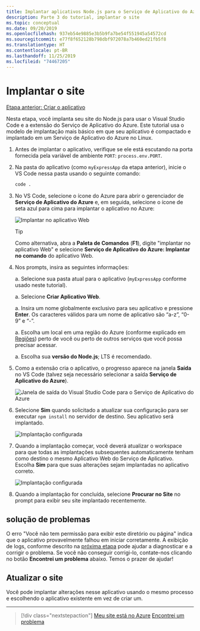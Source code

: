 ```yaml
---
title: Implantar aplicativos Node.js para o Serviço de Aplicativo do Azure do Visual Studio Code
description: Parte 3 do tutorial, implantar o site
ms.topic: conceptual
ms.date: 09/20/2019
ms.openlocfilehash: 937eb54e9885e3b5b9fa7be54f551945a54572cd
ms.sourcegitcommit: e77f8f652128b798dbf972078a7b460ed21fb5f8
ms.translationtype: HT
ms.contentlocale: pt-BR
ms.lasthandoff: 11/25/2019
ms.locfileid: "74467205"
---
```

# <a name="deploy-the-website"></a>Implantar o site

[Etapa anterior: Criar o aplicativo](tutorial-vscode-azure-app-service-node-02.md)

Nesta etapa, você implanta seu site do Node.js para usar o Visual Studio Code e a extensão do Serviço de Aplicativo do Azure. Este tutorial usa o modelo de implantação mais básico em que seu aplicativo é compactado e implantado em um Serviço de Aplicativo do Azure no Linux.

1. Antes de implantar o aplicativo, verifique se ele está escutando na porta fornecida pela variável de ambiente `PORT`: `process.env.PORT`.

1. Na pasta do aplicativo (como `myExpressApp` da etapa anterior), inicie o VS Code nessa pasta usando o seguinte comando:

    ```bash
    code .
    ```

1. No VS Code, selecione o ícone do Azure para abrir o gerenciador de **Serviço de Aplicativo do Azure** e, em seguida, selecione o ícone de seta azul para cima para implantar o aplicativo no Azure:

    ![Implantar no aplicativo Web](media/deploy-azure/deploy.png)

    > [!TIP]
    > Como alternativa, abra a **Paleta de Comandos** (**F1**), digite "implantar no aplicativo Web" e selecione **Serviço de Aplicativo do Azure: Implantar no comando** do aplicativo Web.

1. Nos prompts, insira as seguintes informações:

    a. Selecione sua pasta atual para o aplicativo (`myExpressApp` conforme usado neste tutorial).

    a. Selecione **Criar Aplicativo Web**.

    a. Insira um nome globalmente exclusivo para seu aplicativo e pressione **Enter**. Os caracteres válidos para um nome de aplicativo são “a-z”, “0-9” e “-”.

    a. Escolha um local em uma região do Azure (conforme explicado em [Regiões](https://azure.microsoft.com/regions/)) perto de você ou perto de outros serviços que você possa precisar acessar.

    a. Escolha sua **versão do Node.js**; LTS é recomendado.

1. Como a extensão cria o aplicativo, o progresso aparece na janela **Saída** no VS Code (talvez seja necessário selecionar a saída **Serviço de Aplicativo do Azure**).

    ![Janela de saída do Visual Studio Code para o Serviço de Aplicativo do Azure](media/deploy-azure/output-window.png)

1. Selecione **Sim** quando solicitado a atualizar sua configuração para ser executar `npm install` no servidor de destino. Seu aplicativo será implantado.

    ![Implantação configurada](media/deploy-azure/server-build.png)

1. Quando a implantação começar, você deverá atualizar o workspace para que todas as implantações subsequentes automaticamente tenham como destino o mesmo Aplicativo Web do Serviço de Aplicativo. Escolha **Sim** para que suas alterações sejam implantadas no aplicativo correto.

    ![Implantação configurada](media/deploy-azure/save-configuration.png)

1. Quando a implantação for concluída, selecione **Procurar no Site** no prompt para exibir seu site implantado recentemente.

## <a name="troubleshooting"></a>solução de problemas

O erro "Você não tem permissão para exibir este diretório ou página" indica que o aplicativo provavelmente falhou em iniciar corretamente. A exibição de logs, conforme descrito na [próxima etapa](tutorial-vscode-azure-app-service-node-04.md) pode ajudar a diagnosticar e a corrigir o problema. Se você não conseguir corrigi-lo, contate-nos clicando no botão **Encontrei um problema** abaixo. Temos o prazer de ajudar!

## <a name="updating-the-website"></a>Atualizar o site

Você pode implantar alterações nesse aplicativo usando o mesmo processo e escolhendo o aplicativo existente em vez de criar um.

----

> [!div class="nextstepaction"]
> [Meu site está no Azure](tutorial-vscode-azure-app-service-node-04.md) [Encontrei um problema](https://www.research.net/r/PWZWZ52?tutorial=node-deployment-azureappservice&step=deploy-app)
